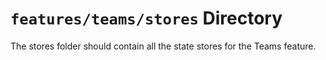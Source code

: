 # `features/teams/stores` Directory

The stores folder should contain all the state stores for the Teams feature.
